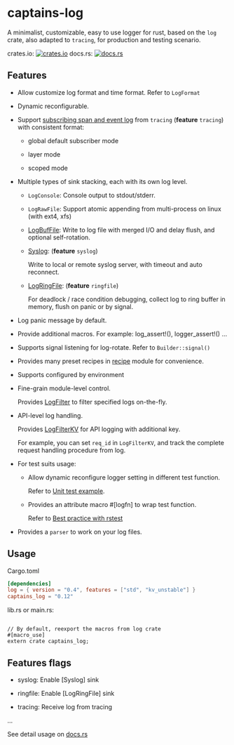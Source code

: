 # captains-log

A minimalist, customizable, easy to use logger for rust, based on the `log` crate, also adapted to `tracing`,
for production and testing scenario.

crates.io: [![crates.io][cratesio-image]][cratesio]
docs.rs: [![docs.rs][docsrs-image]][docsrs]

[cratesio-image]: https://img.shields.io/crates/v/captains-log.svg
[cratesio]: https://crates.io/crates/captains-log
[docsrs-image]: https://docs.rs/captains-log/badge.svg
[docsrs]: https://docs.rs/captains-log

## Features

* Allow customize log format and time format. Refer to `LogFormat`

* Dynamic reconfigurable.

* Support [subscribing span and event log](https://docs.rs/captains-log/latest/captains_log#tracing-support) from `tracing` (**feature** `tracing`) with consistent format:

    + global default subscriber mode

    + layer mode

    + scoped mode

* Multiple types of sink stacking, each with its own log level.

    + `LogConsole`:  Console output to stdout/stderr.

    + `LogRawFile`:  Support atomic appending from multi-process on linux (with ext4, xfs)

    + [LogBufFile](https://docs.rs/captains-log/latest/captains_log/struct.LogBufFile.html):
  Write to log file with merged I/O and delay flush, and optional self-rotation.

    + [Syslog](https://docs.rs/captains-log/latest/captains_log/struct.Syslog.html): (**feature** `syslog`)

        Write to local or remote syslog server, with timeout and auto reconnect.

    + [LogRingFile](https://docs.rs/captains-log/latest/captains_log/struct.LogRingFile.html): (**feature** `ringfile`)

        For deadlock / race condition debugging, collect log to ring buffer in memory, flush on panic or by signal.

* Log panic message by default.

* Provide additional macros. For example: log_assert!(), logger_assert!() ...

* Supports signal listening for log-rotate. Refer to `Builder::signal()`

* Provides many preset recipes in [recipe]() module for convenience.

* Supports configured by environment

* Fine-grain module-level control.

  Provides [LogFilter](https://docs.rs/captains-log/latest/captains_log/struct.LogFilter.html) to filter specified logs on-the-fly.

* API-level log handling.

  Provides [LogFilterKV](https://docs.rs/captains-log/latest/captains_log/struct.LogFilterKV.html) for API logging with additional key.

  For example, you can set `req_id` in `LogFilterKV`, and track the
complete request handling procedure from log.

* For test suits usage:

  + Allow dynamic reconfigure logger setting in different test function.

    Refer to [Unit test example](https://docs.rs/captains-log/latest/captains_log/#unit-test-example).

  + Provides an attribute macro #\[logfn\] to wrap test function.

    Refer to [Best practice with rstest](https://docs.rs/captains-log/latest/captains_log/#best-practice-with-rstest)

* Provides a `parser` to work on your log files.

## Usage

Cargo.toml

``` toml
[dependencies]
log = { version = "0.4", features = ["std", "kv_unstable"] }
captains_log = "0.12"
```

lib.rs or main.rs:
```

// By default, reexport the macros from log crate
#[macro_use]
extern crate captains_log;
```

## Features flags

- syslog: Enable [Syslog] sink

- ringfile: Enable [LogRingFile] sink

- tracing: Receive log from tracing

...

See detail usage on [docs.rs](https://docs.rs/captains-log)

